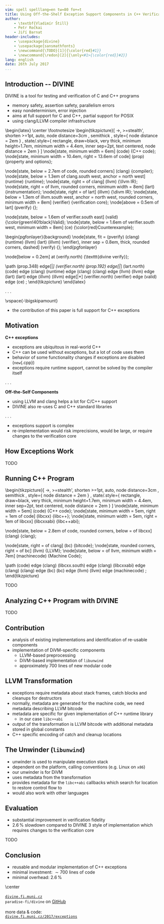 ```yaml
---
vim: spell spelllang=en tw=80 fo+=t
title: Using Off-the-Shelf Exception Support Components in C++ Verification
author:
    - \textbf{Vladimír Štill}
    - Petr Ročkai
    - Jiří Barnat
header-includes:
    - \usepackage{divine}
    - \usepackage{sansmathfonts}
    - \newcommand{\TODO}[1]{{\color{red}#1}}
    - \newcommand{\redon}[2]{{\only<#1>{\color{red}}#2}}
lang: english
date: 26th July 2017
...
```


## Introduction -- DIVINE

DIVINE is a tool for testing and verification of C and C++ programs

*   memory safety, assertion safety, parallelism errors
*   easy nondeterminism, error injection
*   aims at full support for C and C++, partial support for POSIX
*   using clang/LLVM compiler infrastructure

\begin{latex}
\center
\footnotesize
\begin{tikzpicture}[ ->, >=stealth', shorten >=1pt, auto, node distance=3cm
                   , semithick
                   , style={ node distance = 2em }
                   , state/.style={ rectangle, draw=black, very thick,
                     minimum height=1.7em, minimum width = 4.4em, inner
                     sep=2pt, text centered, node distance = 2em }
                   ]
  \node[state, minimum width = 6em] (code) {C++ code};
  \node[state, minimum width = 10.4em, right = 13.6em of code] (prop) {property and options};

  \node[state, below = 2.7em of code, rounded corners] (clang) {compiler};
  \node[state, below = 1.3em of clang.south west, anchor = north west] (runtime) {runtime};
  \node[state, right = of clang] (llvm) {\llvm IR};
  \node[state, right = of llvm, rounded corners, minimum width = 8em] (lart) {instrumentation};
  \node[state, right = of lart] (illvm) {\divm IR};
  \node[state, below = 1.3em of illvm.south west, anchor = north west, rounded corners, minimum width = 8em] (verifier) {verification core};
  \node[above = 0.5em of lart] (pverify) {};

  \node[state, below = 1.6em of verifier.south east] (valid) {\color{green!40!black}Valid};
  \node[state, below = 1.6em of verifier.south west, minimum width = 8em] (ce) {\color{red}Counterexample};

  \begin{pgfonlayer}{background}
      \node[state, fit = (pverify) (clang) (runtime) (llvm) (lart) (illvm) (verifier),
            inner sep = 0.8em, thick, rounded corners, dashed] (verify) {};
  \end{pgfonlayer}

  \node[below = 0.2em] at (verify.north) {\texttt{divine verify}};

  \path (prop.348) edge[|*] (verifier.north)
        (prop.192) edge[|*] (lart.north)
        (code) edge (clang)
        (runtime) edge (clang)
        (clang) edge (llvm)
        (llvm) edge (lart)
        (lart) edge (illvm)
        (illvm) edge[|*] (verifier.north)
        (verifier) edge (valid) edge (ce)
        ;
\end{tikzpicture}
\end{latex}

. . .

\vspace{-\bigskipamount}

*   the contribution of this paper is full support for C++ exceptions

## Motivation

**C++ exceptions**

*   exceptions are ubiquitous in real-world C++
*   C++ can be used without exceptions, but a lot of code uses them
*   behavior of some functionality changes if exceptions are disabled (`new`{.cpp})
*   exceptions require runtime support, cannot be solved by the compiler itself

. . .

**Off-the-Self Components**

*   using LLVM and clang helps a lot for C/C++ support
*   DIVINE also re-uses C and C++ standard libraries

. . .

*   exceptions support is complex
*   re-implementation would risk imprecisions, would be large, or require
    changes to the verification core

## How Exceptions Work

TODO

## Running C++ Program

\begin{tikzpicture}[ ->, >=stealth', shorten >=1pt, auto, node distance=3cm
                   , semithick
                   , style={ node distance = 2em }
                   , state/.style={ rectangle, draw=black, very thick,
                     minimum height=1.7em, minimum width = 4.4em, inner
                     sep=2pt, text centered, node distance = 2em }
                   ]
  \node[state, minimum width = 5em] (code) {C++ code};
  \node[state, minimum width = 5em, right = 1em of code] (libcxx) {libc++};
  \node[state, minimum width = 5em, right = 1em of libcxx] (libcxxabi) {libc++abi};

  \node[state, below = 2.8em of code, rounded corners, below = of libcxx] (clang) {clang};

  \node[state, right = of clang] (bc) {bitcode};
  \node[state, rounded corners, right = of bc] (llvm) {LLVM};
  \node[state, below = of llvm, minimum width = 7em] (machinecode) {Machine Code};

  \path (code) edge (clang)
        (libcxx.south) edge (clang)
        (libcxxabi) edge (clang)
        (clang) edge (bc)
        (bc) edge (llvm)
        (llvm) edge (machinecode)
        ;
\end{tikzpicture}

TODO

## Analyzing C++ Program with DIVINE

TODO

## Contribution

*   analysis of existing implementations and identification of re-usable
    components
*   implementation of DiVM-specific components
    *   LLVM-based preprocessing
    *   DiVM-based implementation of `libunwind`
    *   approximately 700 lines of new modular code

## LLVM Transformation

*   exceptions require metadata about stack frames, catch blocks and cleanups
    for destructors
*   normally, metadata are generated for the machine code, we need metadata
    describing LLVM bitcode
*   metadata are specific for given implementation of C++ runtime library
    *   in our case `libc++abi`
*   output of the transformation is LLVM bitcode with additional metadata stored
    in global constants
*   C++ specific encoding of catch and cleanup locations

## The Unwinder (`libunwind`)

*   unwinder is used to manipulate execution stack
*   dependent on the platform, calling conventions (e.g. Linux on `x86`)
*   our unwinder is for DiVM
*   uses metadata from the transformation
*   provides metadata for the `libc++abi` callbacks which search for location to
    restore control flow to
*   would also work with other languages

## Evaluation

*   substantial improvement in verification fidelity
*   $2.6\,\%$ slowdown compared to DIVINE 3 style of implementation which
    requires changes to the verification core

TODO

## Conclusion

*   reusable and modular implementation of C++ exceptions
*   minimal investment: $\sim 700$ lines of code
*   minimal overhead: $2.6\,\%$

\center\
\
[`divine.fi.muni.cz`](https://divine.fi.muni.cz)\
`paradise-fi/divine` on [GitHub](https://github.com/paradise-fi/divine)\
\
more data & code:\
[`divine.fi.muni.cz/2017/exceptions`](https://divine.fi.muni.cz/2017/exceptions)
